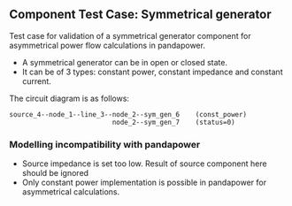 <!--
SPDX-FileCopyrightText: Contributors to the Power Grid Model project <powergridmodel@lfenergy.org>

SPDX-License-Identifier: MPL-2.0
-->

## Component Test Case: Symmetrical generator

Test case for validation of a symmetrical generator component for asymmetrical power flow calculations in pandapower.

- A symmetrical generator can be in open or closed state.
- It can be of 3 types: constant power, constant impedance and constant current.

The circuit diagram is as follows:

```
source_4--node_1--line_3--node_2--sym_gen_6    (const_power)
                          node_2--sym_gen_7    (status=0)
```

### Modelling incompatibility with pandapower

- Source impedance is set too low. Result of source component here should be ignored
- Only constant power implementation is possible in pandapower for asymmetrical calculations.
